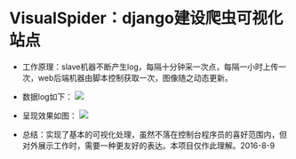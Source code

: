 # VisualSpider：django建设爬虫可视化站点

- 工作原理：slave机器不断产生log，每隔十分钟采一次点，每隔一小时上传一次，web后端机器由脚本控制获取一次，图像随之动态更新。
 
- 数据log如下：
![](http://visualspider-visualspider.stor.sinaapp.com/log.png)

- 呈现效果如图：
![](http://visualspider-visualspider.stor.sinaapp.com/1.visualspider.applinzi.com-scholar-show-.gif)

- 总结：实现了基本的可视化处理，虽然不落在控制台程序员的喜好范围内，但对外展示工作时，需要一种更友好的表达。本项目仅作此理解。2016-8-9
